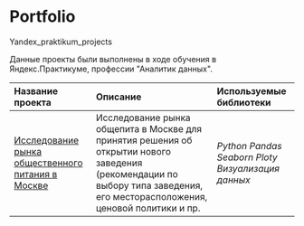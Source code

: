 # Portfolio
Yandex_praktikum_projects


Данные проекты были выполнены в ходе обучения в Яндекс.Практикуме, профессии "Аналитик данных".

| Название проекта | Описание | Используемые библиотеки | 
| :---------------------- | :---------------------- | :---------------------- |
| [Исследование рынка общественного питания в Москве](catering_Moscow) | Исследование рынка общепита в Москве для принятия решения об открытии нового заведения (рекомендации по выбору типа заведения, его месторасположения, ценовой политики и пр. | *Python* *Pandas* *Seaborn* *Ploty* *Визуализация данных* |

